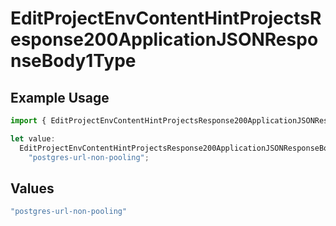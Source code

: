 # EditProjectEnvContentHintProjectsResponse200ApplicationJSONResponseBody1Type

## Example Usage

```typescript
import { EditProjectEnvContentHintProjectsResponse200ApplicationJSONResponseBody1Type } from "@vercel/sdk/models/operations/editprojectenv.js";

let value:
  EditProjectEnvContentHintProjectsResponse200ApplicationJSONResponseBody1Type =
    "postgres-url-non-pooling";
```

## Values

```typescript
"postgres-url-non-pooling"
```
